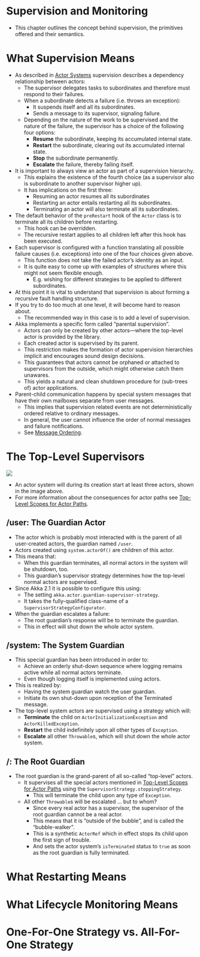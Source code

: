 # Supervision and Monitoring
- This chapter outlines the concept behind supervision, the primitives offered and their semantics.

# What Supervision Means
- As described in [Actor Systems](../02-actor-system#hierarchical-structure) supervision describes a dependency relationship between actors: 
    - The supervisor delegates tasks to subordinates and therefore must respond to their failures. 
    - When a subordinate detects a failure (i.e. throws an exception):
        - It suspends itself and all its subordinates.
        - Sends a message to its supervisor, signaling failure. 
    - Depending on the nature of the work to be supervised and the nature of the failure, the supervisor has a choice of the following four options:
        - **Resume** the subordinate, keeping its accumulated internal state.
        - **Restart** the subordinate, clearing out its accumulated internal state.
        - **Stop** the subordinate permanently.
        - **Escalate** the failure, thereby failing itself.
- It is important to always view an actor as part of a supervision hierarchy.
    - This explains the existence of the fourth choice (as a supervisor also is subordinate to another supervisor higher up).
    - It has implications on the first three: 
        - Resuming an actor resumes all its subordinates
        - Restarting an actor entails restarting all its subordinates.
        - Terminating an actor will also terminate all its subordinates. 
- The default behavior of the `preRestart` hook of the `Actor` class is to terminate all its children before restarting.
    - This hook can be overridden.
    - The recursive restart applies to all children left after this hook has been executed.
- Each supervisor is configured with a function translating all possible failure causes (i.e. exceptions) into one of the four choices given above.
    - This function does not take the failed actor’s identity as an input. 
    - It is quite easy to come up with examples of structures where this might not seem flexible enough.
        - E.g. wishing for different strategies to be applied to different subordinates. 
- At this point it is vital to understand that supervision is about forming a recursive fault handling structure. 
- If you try to do too much at one level, it will become hard to reason about.
    - The recommended way in this case is to add a level of supervision.
- Akka implements a specific form called “parental supervision”. 
    - Actors can only be created by other actors—where the top-level actor is provided by the library.
    - Each created actor is supervised by its parent. 
    - This restriction makes the formation of actor supervision hierarchies implicit and encourages sound design decisions. 
    - This guarantees that actors cannot be orphaned or attached to supervisors from the outside, which might otherwise catch them unawares. 
    - This yields a natural and clean shutdown procedure for (sub-trees of) actor applications.
- Parent-child communication happens by special system messages that have their own mailboxes separate from user messages. 
    - This implies that supervision related events are not deterministically ordered relative to ordinary messages. 
    - In general, the user cannot influence the order of normal messages and failure notifications. 
    - See [Message Ordering](TODO).

# The Top-Level Supervisors
![](https://doc.akka.io/docs/akka/current/general/guardians.png)

- An actor system will during its creation start at least three actors, shown in the image above. 
- For more information about the consequences for actor paths see [Top-Level Scopes for Actor Paths](TODO).

## /user: The Guardian Actor
- The actor which is probably most interacted with is the parent of all user-created actors, the guardian named `/user`. 
- Actors created using `system.actorOf()` are children of this actor. 
- This means that:
    - When this guardian terminates, all normal actors in the system will be shutdown, too. 
    - This guardian’s supervisor strategy determines how the top-level normal actors are supervised. 
- Since Akka 2.1 it is possible to configure this using:
    - The setting `akka.actor.guardian-supervisor-strategy`.
    - It takes the fully-qualified class-name of a `SupervisorStrategyConfigurator`. 
- When the guardian escalates a failure:
    - The root guardian’s response will be to terminate the guardian.
    - This in effect will shut down the whole actor system.

## /system: The System Guardian
- This special guardian has been introduced in order to:
    - Achieve an orderly shut-down sequence where logging remains active while all normal actors terminate.
    - Even though logging itself is implemented using actors. 
- This is realized by:
    - Having the system guardian watch the user guardian.
    - Initiate its own shut-down upon reception of the Terminated message. 
- The top-level system actors are supervised using a strategy which will:
    - **Terminate** the child on `ActorInitializationException` and `ActorKilledException`. 
    - **Restart** the child indefinitely upon all other types of `Exception`.
    - **Escalate** all other `Throwable`s, which will shut down the whole actor system.

## /: The Root Guardian
- The root guardian is the grand-parent of all so-called “top-level” actors.
    - It supervises all the special actors mentioned in [Top-Level Scopes for Actor Paths](TODO) using the `SupervisorStrategy.stoppingStrategy`.
        - This will terminate the child upon any type of `Exception`. 
    - All other `Throwable`s will be escalated ... but to whom?
        - Since every real actor has a supervisor, the supervisor of the root guardian cannot be a real actor. 
        - This means that it is “outside of the bubble”, and is called the “bubble-walker”. 
        - This is a synthetic `ActorRef` which in effect stops its child upon the first sign of trouble.
        - And sets the actor system’s `isTerminated` status to `true` as soon as the root guardian is fully terminated.

# What Restarting Means





# What Lifecycle Monitoring Means





# One-For-One Strategy vs. All-For-One Strategy




